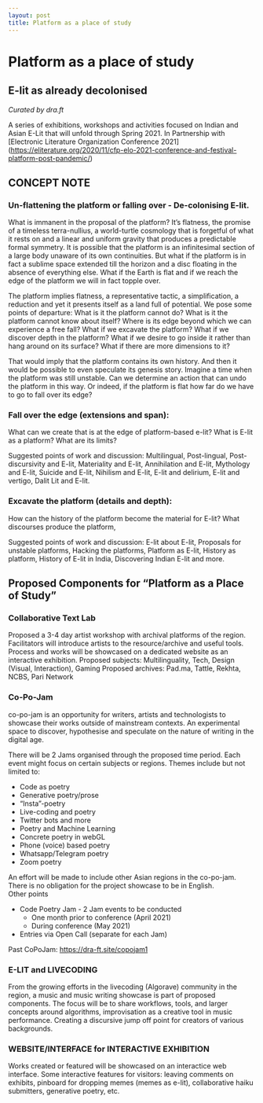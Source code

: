 ```yaml
---
layout: post
title: Platform as a place of study
---
```


# Platform as a place of study 
## E-lit as already decolonised 
*Curated by dra.ft*

A series of exhibitions, workshops and activities focused on Indian and Asian E-Lit that will unfold through Spring 2021.
In Partnership with [Electronic Literature Organization Conference 2021] (https://eliterature.org/2020/11/cfp-elo-2021-conference-and-festival-platform-post-pandemic/)


## CONCEPT NOTE
### Un-flattening the platform or falling over - De-colonising E-lit.
What is immanent in the proposal of the platform? It’s flatness, the promise of a timeless terra-nullius, a world-turtle cosmology that is forgetful of what it rests on and a linear and uniform gravity that produces a predictable formal symmetry. It is possible that the platform is an infinitesimal section of a large body unaware of its own continuities. But what if the platform is in fact a sublime space extended till the horizon and a disc floating in the absence of everything else. What if the Earth is flat and if we reach the edge of the platform we will in fact topple over. 

The platform implies flatness, a representative tactic, a simplification, a reduction and yet it presents itself as a land full of potential. We pose some points of departure: 
What is it the platform cannot do? 
What is it the platform cannot know about itself? 
Where is its edge beyond which we can experience a free fall? 
What if we excavate the platform? 
What if we discover depth in the platform? 
What if we desire to go inside it rather than hang around on its surface? 
What if there are more dimensions to it? 

That would imply that the platform contains its own history. And then it would be possible to even speculate its genesis story. Imagine a time when the platform was still unstable. Can we determine an action that can undo the platform in this way. Or indeed, if the platform is flat how far do we have to go to fall over its edge?

### Fall over the edge (extensions and span): 
What can we create that is at the edge of platform-based e-lit?
What is E-lit as a platform? What are its limits? 

Suggested points of work and discussion:
Multilingual, Post-lingual, Post-discursivity and E-lit, Materiality and E-lit, Annihilation and E-lit, Mythology and E-lit, Suicide and E-lit, Nihilism and E-lit, E-lit and delirium, E-lit and vertigo, Dalit Lit and E-lit. 

### Excavate the platform (details and depth): 
How can the history of the platform become the material for E-lit? 
What discourses produce the platform, 

Suggested points of work and discussion:
E-lit about E-lit, Proposals for unstable platforms, Hacking the platforms, Platform as E-lit, History as platform, History of E-lit in India, Discovering Indian E-lit and more. 

## Proposed Components for “Platform as a Place of Study”
### Collaborative Text Lab
Proposed a 3-4 day artist workshop with archival platforms of the region. Facilitators will introduce artists to the resource/archive and useful tools. Process and works will be showcased on a dedicated website as an interactive exhibition. 
Proposed subjects: Multilinguality, Tech, Design (Visual, Interaction), Gaming
Proposed archives: Pad.ma, Tattle, Rekhta, NCBS, Pari Network

### Co-Po-Jam 
co-po-jam is an opportunity for writers, artists and technologists to showcase their works outside of mainstream contexts. An experimental space to discover, hypothesise and speculate on the nature of writing in the digital age.

There will be 2 Jams organised through the proposed time period. Each event might focus on certain subjects or regions. 
Themes include but not limited to:
- Code as poetry
- Generative poetry/prose
- “Insta”-poetry 
- Live-coding and poetry
- Twitter bots and more 
- Poetry and Machine Learning
- Concrete poetry in webGL 
- Phone (voice) based poetry
- Whatsapp/Telegram poetry
- Zoom poetry

An effort will be made to include other Asian regions in the co-po-jam. There is no obligation for the project showcase to be in English.  
Other points
- Code Poetry Jam - 2 Jam events to be conducted
  - One month prior to conference (April 2021)
  - During conference (May 2021)
- Entries via Open Call (separate for each Jam) 

Past CoPoJam: <https://dra-ft.site/copojam1>

### E-LIT and LIVECODING
 From the growing efforts in the livecoding (Algorave) community in the region, a music and music writing showcase is part of proposed components. 
The focus will be to share workflows, tools, and larger concepts around algorithms, improvisation as a creative tool in music performance. Creating a discursive jump off point for creators of various backgrounds.  

### WEBSITE/INTERFACE for INTERACTIVE EXHIBITION
Works created or featured will be showcased on an interactice web interface. 
Some interactive features for visitors: leaving comments on exhibits, pinboard for dropping memes (memes as e-lit), collaborative haiku submitters, generative poetry, etc.


